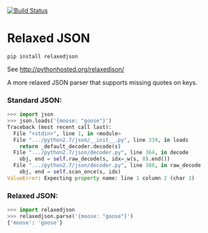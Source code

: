 [![Build Status](https://travis-ci.org/simon-engledew/relaxedjson.svg?branch=master)](https://travis-ci.org/simon-engledew/relaxedjson)

# Relaxed JSON

```
pip install relaxedjson
```

See http://pythonhosted.org/relaxedjson/

A more relaxed JSON parser that supports missing quotes on keys.

### Standard JSON:

```python
>>> import json
>>> json.loads('{moose: "goose"}')
Traceback (most recent call last):
  File "<stdin>", line 1, in <module>
  File ".../python2.7/json/__init__.py", line 339, in loads
    return _default_decoder.decode(s)
  File ".../python2.7/json/decoder.py", line 364, in decode
    obj, end = self.raw_decode(s, idx=_w(s, 0).end())
  File ".../python2.7/json/decoder.py", line 380, in raw_decode
    obj, end = self.scan_once(s, idx)
ValueError: Expecting property name: line 1 column 2 (char 1)
```

### Relaxed JSON:

```python
>>> import relaxedjson
>>> relaxedjson.parse('{moose: "goose"}')
{'moose': 'goose'}
```